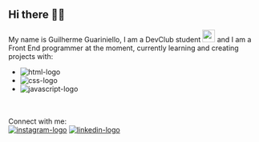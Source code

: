 ## Hi there 👨‍💻

My name is Guilherme Guariniello, I am a DevClub student <img src="https://avatars.githubusercontent.com/u/110623752?s=200&v=4" height="25px" /> and I am a Front End programmer at the moment, currently learning and creating projects with:
<br>
 - <img src="https://img.shields.io/badge/HTML5-E34F26?style=for-the-badge&logo=html5&logoColor=white" alt="html-logo" />
 - <img src="https://img.shields.io/badge/CSS3-1572B6?style=for-the-badge&logo=css3&logoColor=white" alt="css-logo" />
 - <img src="https://img.shields.io/badge/JavaScript-323330?style=for-the-badge&logo=javascript&logoColor=F7DF1E" alt="javascript-logo" />
<br>
<br>
Connect with me:
<br>
<a href="https://www.instagram.com/realgznn/"><img src="https://img.shields.io/badge/Instagram-E4405F?style=for-the-badge&logo=instagram&logoColor=white" alt="instagram-logo" /></a>
<a href="https://www.linkedin.com/in/guilherme-guariniello-a0457735a/"><img src="https://img.shields.io/badge/LinkedIn-0077B5?style=for-the-badge&logo=linkedin&logoColor=white" alt="linkedin-logo" /></a>
<br>
